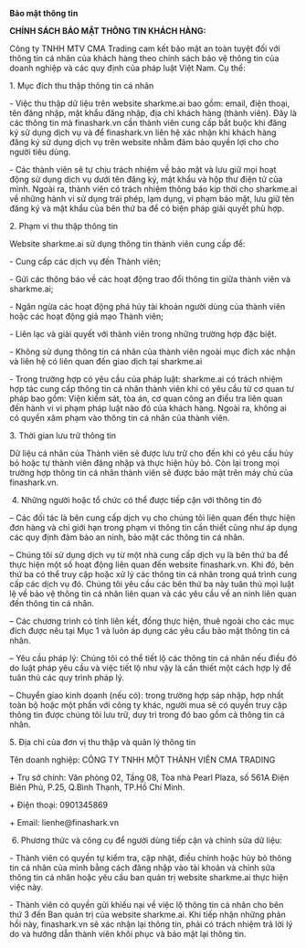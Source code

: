 <div class="scrollBar" style="height: 150px;">
                                <p><strong><font style="vertical-align: inherit;"><font style="vertical-align: inherit;">Bảo mật thông tin</font></font></strong></p>

<p><strong>CHÍNH SÁCH BẢO MẬT THÔNG TIN KHÁCH HÀNG:&nbsp;</strong></p>

<p>Công ty TNHH MTV CMA Trading cam kết bảo mật an toàn tuyệt đối với thông tin cá nhân của khách hàng theo chính sách bảo vệ thông tin của doanh nghiệp và các quy định của pháp luật Việt Nam. Cụ thể:</p>

<p>1. Mục đích thu thập thông tin cá nhân</p>

<p>- Việc thu thập dữ liệu trên website sharkme.ai bao gồm: email, điện thoại, tên đăng nhập, mật khẩu đăng nhập, địa chỉ khách hàng (thành viên). Đây là các thông tin mà finashark.vn cần thành viên cung cấp bắt buộc khi đăng ký sử dụng dịch vụ và để finashark.vn liên hệ xác nhận khi khách hàng đăng ký sử dụng dịch vụ trên website nhằm đảm bảo quyền lợi cho cho người tiêu dùng.</p>

<p>- Các thành viên sẽ tự chịu trách nhiệm về bảo mật và lưu giữ mọi hoạt động sử dụng dịch vụ dưới tên đăng ký, mật khẩu và hộp thư điện tử của mình. Ngoài ra, thành viên có trách nhiệm thông báo kịp thời cho sharkme.ai về những hành vi sử dụng trái phép, lạm dụng, vi phạm bảo mật, lưu giữ tên đăng ký và mật khẩu của bên thứ ba để có biện pháp giải quyết phù hợp.</p>

<p>2. Phạm vi thu thập thông tin</p>

<p>Website sharkme.ai sử dụng thông tin thành viên cung cấp để:</p>

<p>- Cung cấp các dịch vụ đến Thành viên;</p>

<p>- Gửi các thông báo về các hoạt động trao đổi thông tin giữa thành viên và sharkme.ai;&nbsp; &nbsp; &nbsp; &nbsp;&nbsp;</p>

<p>- Ngăn ngừa các hoạt động phá hủy tài khoản người dùng của thành viên hoặc các hoạt động giả mạo Thành viên;</p>

<p>- Liên lạc và giải quyết với thành viên trong những trường hợp đặc biệt.</p>

<p>- Không sử dụng thông tin cá nhân của thành viên ngoài mục đích xác nhận và liên hệ có liên quan đến giao dịch tại sharkme.ai</p>

<p>- Trong trường hợp có yêu cầu của pháp luật: sharkme.ai có trách nhiệm hợp tác cung cấp thông tin cá nhân thành viên khi có yêu cầu từ cơ quan tư pháp bao gồm: Viện kiểm sát, tòa án, cơ quan công an điều tra liên quan đến hành vi vi phạm pháp luật nào đó của khách hàng. Ngoài ra, không ai có quyền xâm phạm vào thông tin cá nhân của thành viên.</p>

<p>3. Thời gian lưu trữ thông tin</p>

<p>Dữ liệu cá nhân của Thành viên sẽ được lưu trữ cho đến khi có yêu cầu hủy bỏ hoặc tự thành viên đăng nhập và thực hiện hủy bỏ. Còn lại trong mọi trường hợp thông tin cá nhân thành viên sẽ được bảo mật trên máy chủ của finashark.vn.</p>

<p>&nbsp;4. Những người hoặc tổ chức có thể được tiếp cận với thông tin đó</p>

<p>– Các đối tác là bên cung cấp dịch vụ cho chúng tôi liên quan đến thực hiện đơn hàng và chỉ giới hạn trong phạm vi thông tin cần thiết cũng như áp dụng các quy định đảm bảo an ninh, bảo mật các thông tin cá nhân.</p>

<p>– Chúng tôi sử dụng dịch vụ từ một nhà cung cấp dịch vụ là bên thứ ba để thực hiện một số hoạt động liên quan đến website finashark.vn. Khi đó, bên thứ ba có thể truy cập hoặc xử lý các thông tin cá nhân trong quá trình cung cấp các dịch vụ đó. Chúng tôi yêu cầu các bên thứ ba này tuân thủ mọi luật lệ về bảo vệ thông tin cá nhân liên quan và các yêu cầu về an ninh liên quan đến thông tin cá nhân.</p>

<p>– Các chương trình có tính liên kết, đồng thực hiện, thuê ngoài cho các mục đích được nêu tại Mục 1 và luôn áp dụng các yêu cầu bảo mật thông tin cá nhân.</p>

<p>– Yêu cầu pháp lý: Chúng tôi có thể tiết lộ các thông tin cá nhân nếu điều đó do luật pháp yêu cầu và việc tiết lộ như vậy là cần thiết một cách hợp lý để tuân thủ các quy trình pháp lý.</p>

<p>– Chuyển giao kinh doanh (nếu có): trong trường hợp sáp nhập, hợp nhất toàn bộ hoặc một phần với công ty khác, người mua sẽ có quyền truy cập thông tin được chúng tôi lưu trữ, duy trì trong đó bao gồm cả thông tin cá nhân.&nbsp;</p>

<p>5. Địa chỉ của đơn vị thu thập và quản lý thông tin</p>

<p>Tên doanh nghiệp: CÔNG TY TNHH MỘT THÀNH VIÊN CMA TRADING</p>

<p>+ Trụ sở chính: Văn phòng 02, Tầng 08, Tòa nhà Pearl Plaza, số 561A Điện Biên Phủ, P.25, Q.Bình Thạnh, TP.Hồ Chí Minh.</p>

<p>+ Điện thoại: 0901345869</p>

<p><font style="vertical-align: inherit;"><font style="vertical-align: inherit;">+ Email: lienhe@finashark.vn</font></font></p>

<p>&nbsp;6. Phương thức và công cụ để người dùng tiếp cận và chỉnh sửa dữ liệu:</p>

<p>- Thành viên có quyền tự kiểm tra, cập nhật, điều chỉnh hoặc hủy bỏ thông tin cá nhân của mình bằng cách đăng nhập vào tài khoản và chỉnh sửa thông tin cá nhân hoặc yêu cầu ban quản trị website sharkme.ai thực hiện việc này.</p>

<p>- Thành viên có quyền gửi khiếu nại về việc lộ thông tin cá nhân cho bên thứ 3 đến Ban quản trị của website sharkme.ai. Khi tiếp nhận những phản hồi này, finashark.vn sẽ xác nhận lại thông tin, phải có trách nhiệm trả lời lý do và hướng dẫn thành viên khôi phục và bảo mật lại thông tin.</p>
                            </div>
